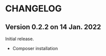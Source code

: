 CHANGELOG
=========

Version 0.2.2 on 14 Jan. 2022
-----------------------------
Initial release.

* Composer installation
